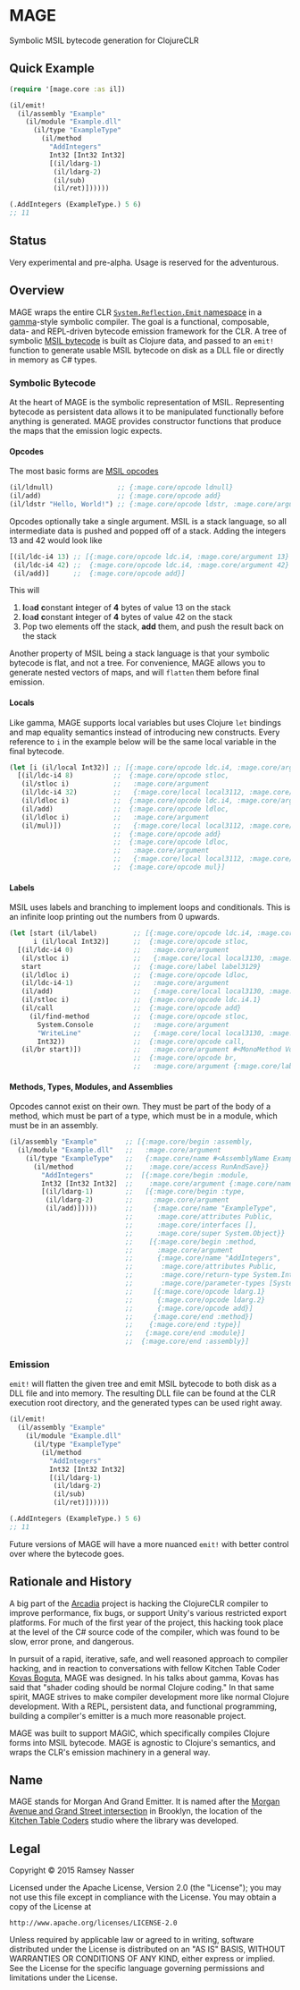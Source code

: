 MAGE
====
Symbolic MSIL bytecode generation for ClojureCLR

Quick Example
-------------
```clojure
(require '[mage.core :as il])

(il/emit!
  (il/assembly "Example"
    (il/module "Example.dll"
      (il/type "ExampleType"
        (il/method
          "AddIntegers"
          Int32 [Int32 Int32]
          [(il/ldarg-1)
           (il/ldarg-2)
           (il/sub)
           (il/ret)])))))

(.AddIntegers (ExampleType.) 5 6)
;; 11
```

Status
------
Very experimental and pre-alpha. Usage is reserved for the adventurous.

Overview
--------
MAGE wraps the entire CLR [`System.Reflection.Emit` namespace](https://msdn.microsoft.com/en-us/library/system.reflection.emit(v=vs.110).aspx) in a [gamma](https://github.com/kovasb/gamma)-style symbolic compiler. The goal is a functional, composable, data- and REPL-driven bytecode emission framework for the CLR. A tree of symbolic [MSIL bytecode](https://en.wikipedia.org/wiki/Common_Intermediate_Language) is built as Clojure data, and passed to an `emit!` function to generate usable MSIL bytecode on disk as a DLL file or directly in memory as C# types.

### Symbolic Bytecode
At the heart of MAGE is the symbolic representation of MSIL. Representing bytecode as persistent data allows it to be manipulated functionally before anything is generated. MAGE provides constructor functions that produce the maps that the emission logic expects.


#### Opcodes
The most basic forms are [MSIL opcodes](https://msdn.microsoft.com/en-us/library/system.reflection.emit.opcodes(v=vs.110).aspx)

```clojure
(il/ldnull)                ;; {:mage.core/opcode ldnull}
(il/add)                   ;; {:mage.core/opcode add}
(il/ldstr "Hello, World!") ;; {:mage.core/opcode ldstr, :mage.core/argument "Hello, World!"}
```

Opcodes optionally take a single argument. MSIL is a stack language, so all intermediate data is pushed and popped off of a stack. Adding the integers 13 and 42 would look like

```clojure
[(il/ldc-i4 13) ;; [{:mage.core/opcode ldc.i4, :mage.core/argument 13}
 (il/ldc-i4 42) ;;  {:mage.core/opcode ldc.i4, :mage.core/argument 42}
 (il/add)]      ;;  {:mage.core/opcode add}]
 ```

This will

1. **l**oa**d** **c**onstant **i**nteger of **4** bytes of value 13 on the stack
2. **l**oa**d** **c**onstant **i**nteger of **4** bytes of value 42 on the stack
3. Pop two elements off the stack, **add** them, and push the result back on the stack

Another property of MSIL being a stack language is that your symbolic bytecode is flat, and not a tree. For convenience, MAGE allows you to generate nested vectors of maps, and will `flatten` them before final emission.

#### Locals
Like gamma, MAGE supports local variables but uses Clojure `let` bindings and map equality semantics instead of introducing new constructs. Every reference to `i` in the example below will be the same local variable in the final bytecode.

```clojure
(let [i (il/local Int32)] ;; [{:mage.core/opcode ldc.i4, :mage.core/argument 8}
  [(il/ldc-i4 8)          ;;  {:mage.core/opcode stloc,
   (il/stloc i)           ;;   :mage.core/argument
   (il/ldc-i4 32)         ;;   {:mage.core/local local3112, :mage.core/type System.Int32}}
   (il/ldloc i)           ;;  {:mage.core/opcode ldc.i4, :mage.core/argument 32}
   (il/add)               ;;  {:mage.core/opcode ldloc,
   (il/ldloc i)           ;;   :mage.core/argument
   (il/mul)])             ;;   {:mage.core/local local3112, :mage.core/type System.Int32}}
                          ;;  {:mage.core/opcode add}
                          ;;  {:mage.core/opcode ldloc,
                          ;;   :mage.core/argument
                          ;;   {:mage.core/local local3112, :mage.core/type System.Int32}}
                          ;;  {:mage.core/opcode mul}]
```

#### Labels
MSIL uses labels and branching to implement loops and conditionals. This is an infinite loop printing out the numbers from 0 upwards.

```clojure
(let [start (il/label)         ;; [{:mage.core/opcode ldc.i4, :mage.core/argument 0}
      i (il/local Int32)]      ;;  {:mage.core/opcode stloc,
  [(il/ldc-i4 0)               ;;   :mage.core/argument
   (il/stloc i)                ;;   {:mage.core/local local3130, :mage.core/type System.Int32}}
   start                       ;;  {:mage.core/label label3129}
   (il/ldloc i)                ;;  {:mage.core/opcode ldloc,
   (il/ldc-i4-1)               ;;   :mage.core/argument
   (il/add)                    ;;   {:mage.core/local local3130, :mage.core/type System.Int32}}
   (il/stloc i)                ;;  {:mage.core/opcode ldc.i4.1}
   (il/call                    ;;  {:mage.core/opcode add}
     (il/find-method           ;;  {:mage.core/opcode stloc,
       System.Console          ;;   :mage.core/argument
       "WriteLine"             ;;   {:mage.core/local local3130, :mage.core/type System.Int32}}
       Int32))                 ;;  {:mage.core/opcode call,
   (il/br start)])             ;;   :mage.core/argument #<MonoMethod Void WriteLine(Int32)>}
                               ;;  {:mage.core/opcode br,
                               ;;   :mage.core/argument {:mage.core/label label3129}}]
```

#### Methods, Types, Modules, and Assemblies
Opcodes cannot exist on their own. They must be part of the body of a method, which must be part of a type, which must be in a module, which must be in an assembly.

```clojure
(il/assembly "Example"       ;; [{:mage.core/begin :assembly,
  (il/module "Example.dll"   ;;   :mage.core/argument
    (il/type "ExampleType"   ;;   {:mage.core/name #<AssemblyName Example>,
      (il/method             ;;    :mage.core/access RunAndSave}}
        "AddIntegers"        ;;  [{:mage.core/begin :module,
        Int32 [Int32 Int32]  ;;    :mage.core/argument {:mage.core/name "Example.dll"}}
        [(il/ldarg-1)        ;;   [{:mage.core/begin :type,
         (il/ldarg-2)        ;;     :mage.core/argument
         (il/add)]))))       ;;     {:mage.core/name "ExampleType",
                             ;;      :mage.core/attributes Public,
                             ;;      :mage.core/interfaces [],
                             ;;      :mage.core/super System.Object}}
                             ;;    [{:mage.core/begin :method,
                             ;;      :mage.core/argument
                             ;;      {:mage.core/name "AddIntegers",
                             ;;       :mage.core/attributes Public,
                             ;;       :mage.core/return-type System.Int32,
                             ;;       :mage.core/parameter-types [System.Int32, System.Int32]}}
                             ;;     [{:mage.core/opcode ldarg.1}
                             ;;      {:mage.core/opcode ldarg.2}
                             ;;      {:mage.core/opcode add}]
                             ;;     {:mage.core/end :method}]
                             ;;    {:mage.core/end :type}]
                             ;;   {:mage.core/end :module}]
                             ;;  {:mage.core/end :assembly}]
```

### Emission

`emit!` will flatten the given tree and emit MSIL bytecode to both disk as a DLL file and into memory. The resulting DLL file can be found at the CLR execution root directory, and the generated types can be used right away.

```clojure
(il/emit!
  (il/assembly "Example"
    (il/module "Example.dll"
      (il/type "ExampleType"
        (il/method
          "AddIntegers"
          Int32 [Int32 Int32]
          [(il/ldarg-1)
           (il/ldarg-2)
           (il/sub)
           (il/ret)])))))

(.AddIntegers (ExampleType.) 5 6)
;; 11
```

Future versions of MAGE will have a more nuanced `emit!` with better control over where the bytecode goes.

Rationale and History
---------------------
A big part of the [Arcadia](https://github.com/arcadia-unity/Arcadia) project is hacking the ClojureCLR compiler to improve performance, fix bugs, or support Unity's various restricted export platforms. For much of the first year of the project, this hacking took place at the level of the C# source code of the compiler, which was found to be slow, error prone, and dangerous.

In pursuit of a rapid, iterative, safe, and well reasoned approach to compiler hacking, and in reaction to conversations with fellow Kitchen Table Coder [Kovas Boguta](https://github.com/kovasb), MAGE was designed. In his talks about gamma, Kovas has said that "shader coding should be normal Clojure coding." In that same spirit, MAGE strives to make compiler development more like normal Clojure development. With a REPL, persistent data, and functional programming, building a compiler's emitter is a much more reasonable project.

MAGE was built to support MAGIC, which specifically compiles Clojure forms into MSIL bytecode. MAGE is agnostic to Clojure's semantics, and wraps the CLR's emission machinery in a general way.

Name
----
MAGE stands for Morgan And Grand Emitter. It is named after the [Morgan Avenue and Grand Street intersection](https://www.google.com/maps/place/Grand+St+%26+Morgan+Ave,+Brooklyn,+NY+11237/@40.7133714,-73.9348001,17z/data=!3m1!4b1!4m2!3m1!1s0x89c25eab5ea3b021:0x77aaab63f0e3d135) in Brooklyn, the location of the [Kitchen Table Coders](http://kitchentablecoders.com/) studio where the library was developed.

Legal
-----
Copyright © 2015 Ramsey Nasser

Licensed under the Apache License, Version 2.0 (the "License"); you may not use this file except in compliance with the License. You may obtain a copy of the License at

```
http://www.apache.org/licenses/LICENSE-2.0
```

Unless required by applicable law or agreed to in writing, software distributed under the License is distributed on an "AS IS" BASIS, WITHOUT WARRANTIES OR CONDITIONS OF ANY KIND, either express or implied. See the License for the specific language governing permissions and limitations under the License.
